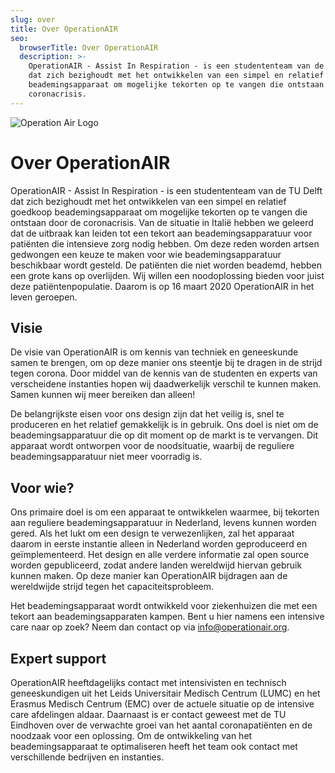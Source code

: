 ```yaml
---
slug: over
title: Over OperationAIR
seo:
  browserTitle: Over OperationAIR
  description: >-
    OperationAIR - Assist In Respiration - is een studententeam van de TU Delft
    dat zich bezighoudt met het ontwikkelen van een simpel en relatief goedkoop
    beademingsapparaat om mogelijke tekorten op te vangen die ontstaan door de
    coronacrisis.
---
```


![Operation Air Logo](/assets/kopje_over.png)

# Over OperationAIR

OperationAIR - Assist In Respiration - is een studententeam van de TU Delft dat zich bezighoudt met het ontwikkelen van een simpel en relatief goedkoop beademingsapparaat om mogelijke tekorten op te vangen die ontstaan door de coronacrisis. Van de situatie in Italië hebben we geleerd dat de uitbraak kan leiden tot een tekort aan beademingsapparatuur voor patiënten die intensieve zorg nodig hebben. Om deze reden worden artsen gedwongen een keuze te maken voor wie beademingsapparatuur beschikbaar wordt gesteld. De patiënten die niet worden beademd, hebben een grote kans op overlijden. Wij willen een noodoplossing bieden voor juist deze patiëntenpopulatie. Daarom is op 16 maart 2020 OperationAIR in het leven geroepen.

## Visie

De visie van OperationAIR is om kennis van techniek en geneeskunde samen te brengen, om op deze manier ons steentje bij te dragen in de strijd tegen corona. Door middel van de kennis van de studenten en experts van verscheidene instanties hopen wij daadwerkelijk verschil te kunnen maken. Samen kunnen wij meer bereiken dan alleen!

De belangrijkste eisen voor ons design zijn dat het veilig is, snel te produceren en het relatief gemakkelijk is in gebruik. Ons doel is niet om de beademingsapparatuur die op dit moment op de markt is te vervangen. Dit apparaat wordt ontworpen voor de noodsituatie, waarbij de reguliere beademingsapparatuur niet meer voorradig is.

## Voor wie?

Ons primaire doel is om een apparaat te ontwikkelen waarmee, bij tekorten aan reguliere beademingsapparatuur in Nederland, levens kunnen worden gered. Als het lukt om een design te verwezenlijken, zal het apparaat daarom in eerste instantie alleen in Nederland worden geproduceerd en geïmplementeerd. Het design en alle verdere informatie zal open source worden gepubliceerd, zodat andere landen wereldwijd hiervan gebruik kunnen maken. Op deze manier kan OperationAIR bijdragen aan de wereldwijde strijd tegen het capaciteitsprobleem.

Het beademingsapparaat wordt ontwikkeld voor ziekenhuizen die met een tekort aan beademingsapparaten kampen. Bent u hier namens een intensive care naar op zoek? Neem dan contact op via [info@operationair.org](mailto:info@operationair.org).

## Expert support

OperationAIR heeftdagelijks contact met intensivisten en technisch geneeskundigen uit het Leids Universitair Medisch Centrum (LUMC) en het Erasmus Medisch Centrum (EMC) over de actuele situatie op de intensive care afdelingen aldaar. Daarnaast is er contact geweest met de TU Eindhoven over de verwachte groei van het aantal coronapatiënten en de noodzaak voor een oplossing. Om de ontwikkeling van het beademingsapparaat te optimaliseren heeft het team ook contact met verschillende bedrijven en instanties.

